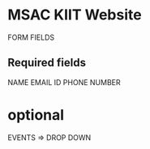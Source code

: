 # MSAC KIIT Website
FORM FIELDS
## Required fields
NAME
EMAIL ID
PHONE NUMBER
# optional
EVENTS => DROP DOWN 
